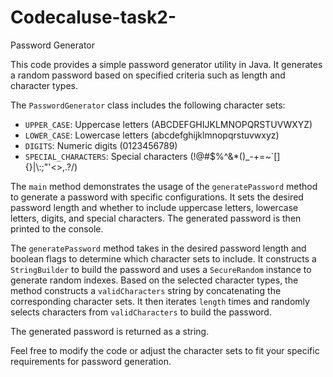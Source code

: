 # Codecaluse-task2-
Password Generator

This code provides a simple password generator utility in Java. It generates a random password based on specified criteria such as length and character types.

The `PasswordGenerator` class includes the following character sets:
- `UPPER_CASE`: Uppercase letters (ABCDEFGHIJKLMNOPQRSTUVWXYZ)
- `LOWER_CASE`: Lowercase letters (abcdefghijklmnopqrstuvwxyz)
- `DIGITS`: Numeric digits (0123456789)
- `SPECIAL_CHARACTERS`: Special characters (!@#$%^&*()_-+=~`[]{}|\\:;\"'<>,.?/)

The `main` method demonstrates the usage of the `generatePassword` method to generate a password with specific configurations. It sets the desired password length and whether to include uppercase letters, lowercase letters, digits, and special characters. The generated password is then printed to the console.

The `generatePassword` method takes in the desired password length and boolean flags to determine which character sets to include. It constructs a `StringBuilder` to build the password and uses a `SecureRandom` instance to generate random indexes. Based on the selected character types, the method constructs a `validCharacters` string by concatenating the corresponding character sets. It then iterates `length` times and randomly selects characters from `validCharacters` to build the password.

The generated password is returned as a string.

Feel free to modify the code or adjust the character sets to fit your specific requirements for password generation.
